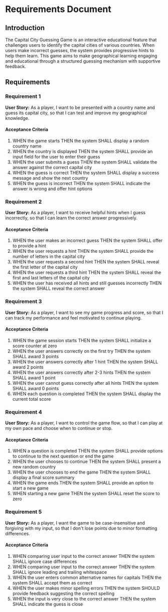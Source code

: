 # Requirements Document

## Introduction

The Capital City Guessing Game is an interactive educational feature that challenges users to identify the capital cities of various countries. When users make incorrect guesses, the system provides progressive hints to help them learn. This game aims to make geographical learning engaging and educational through a structured guessing mechanism with supportive feedback.

## Requirements

### Requirement 1

**User Story:** As a player, I want to be presented with a country name and guess its capital city, so that I can test and improve my geographical knowledge.

#### Acceptance Criteria

1. WHEN the game starts THEN the system SHALL display a random country name
2. WHEN the country is displayed THEN the system SHALL provide an input field for the user to enter their guess
3. WHEN the user submits a guess THEN the system SHALL validate the answer against the correct capital city
4. WHEN the guess is correct THEN the system SHALL display a success message and show the next country
5. WHEN the guess is incorrect THEN the system SHALL indicate the answer is wrong and offer hint options

### Requirement 2

**User Story:** As a player, I want to receive helpful hints when I guess incorrectly, so that I can learn the correct answer progressively.

#### Acceptance Criteria

1. WHEN the user makes an incorrect guess THEN the system SHALL offer to provide a hint
2. WHEN the user requests a hint THEN the system SHALL provide the number of letters in the capital city
3. WHEN the user requests a second hint THEN the system SHALL reveal the first letter of the capital city
4. WHEN the user requests a third hint THEN the system SHALL reveal the first and last letters of the capital city
5. WHEN the user has received all hints and still guesses incorrectly THEN the system SHALL reveal the correct answer

### Requirement 3

**User Story:** As a player, I want to see my game progress and score, so that I can track my performance and feel motivated to continue playing.

#### Acceptance Criteria

1. WHEN the game session starts THEN the system SHALL initialize a score counter at zero
2. WHEN the user answers correctly on the first try THEN the system SHALL award 3 points
3. WHEN the user answers correctly after 1 hint THEN the system SHALL award 2 points
4. WHEN the user answers correctly after 2-3 hints THEN the system SHALL award 1 point
5. WHEN the user cannot guess correctly after all hints THEN the system SHALL award 0 points
6. WHEN each question is completed THEN the system SHALL display the current total score

### Requirement 4

**User Story:** As a player, I want to control the game flow, so that I can play at my own pace and choose when to continue or stop.

#### Acceptance Criteria

1. WHEN a question is completed THEN the system SHALL provide options to continue to the next question or end the game
2. WHEN the user chooses to continue THEN the system SHALL present a new random country
3. WHEN the user chooses to end the game THEN the system SHALL display a final score summary
4. WHEN the game ends THEN the system SHALL provide an option to start a new game
5. WHEN starting a new game THEN the system SHALL reset the score to zero

### Requirement 5

**User Story:** As a player, I want the game to be case-insensitive and forgiving with my input, so that I don't lose points due to minor formatting differences.

#### Acceptance Criteria

1. WHEN comparing user input to the correct answer THEN the system SHALL ignore case differences
2. WHEN comparing user input to the correct answer THEN the system SHALL ignore leading and trailing whitespace
3. WHEN the user enters common alternative names for capitals THEN the system SHALL accept them as correct
4. WHEN the user makes minor spelling errors THEN the system SHOULD provide feedback suggesting the correct spelling
5. WHEN the input is very close to the correct answer THEN the system SHALL indicate the guess is close